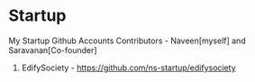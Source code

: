 # Startup

My Startup Github Accounts
Contributors - Naveen[myself] and Saravanan[Co-founder]
 1.  EdifySociety - https://github.com/ns-startup/edifysociety
